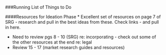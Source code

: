 ###Running List of Things to Do

####Resources for Ideation Phase
* 
Excellent set of resources on page 7 of SRG - research and pull in the best ideas from these. Check links - and pull in here.
* Need to review pgs 8 - 10 (SRG) re: incorporating - check out some of the other resources at the end re: legal
* Review 15 - 17 (market research guides and resources)



